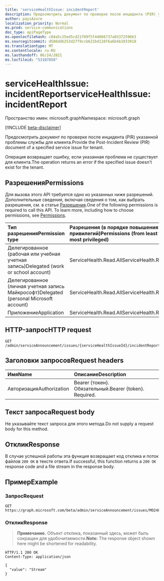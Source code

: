 ```yaml
---
title: 'serviceHealthIssue: incidentReport'
description: Предосмотрить документ по проверке после инцидента (PIR) указанной проблемы службы для клиента.
author: payiAzure
localization_priority: Normal
ms.prod: service-communications
doc_type: apiPageType
ms.openlocfilehash: c04a5c25ed5cd21f09f5f44066737a0337259663
ms.sourcegitcommit: d586ddb253d27f9ccb621bd128f6a6b4b1933918
ms.translationtype: MT
ms.contentlocale: ru-RU
ms.lasthandoff: 06/24/2021
ms.locfileid: "53107858"
---
```

# <a name="servicehealthissue-incidentreport"></a><span data-ttu-id="2cc1a-103">serviceHealthIssue: incidentReport</span><span class="sxs-lookup"><span data-stu-id="2cc1a-103">serviceHealthIssue: incidentReport</span></span>
<span data-ttu-id="2cc1a-104">Пространство имен: microsoft.graph</span><span class="sxs-lookup"><span data-stu-id="2cc1a-104">Namespace: microsoft.graph</span></span>

[!INCLUDE [beta-disclaimer](../../includes/beta-disclaimer.md)]

<span data-ttu-id="2cc1a-105">Предосмотрить документ по проверке после инцидента (PIR) указанной проблемы службы для клиента.</span><span class="sxs-lookup"><span data-stu-id="2cc1a-105">Provide the Post-Incident Review (PIR) document of a specified service issue for tenant.</span></span>

<span data-ttu-id="2cc1a-106">Операция возвращает ошибку, если указанная проблема не существует для клиента.</span><span class="sxs-lookup"><span data-stu-id="2cc1a-106">The operation returns an error if the specified issue doesn't exist for the tenant.</span></span>

## <a name="permissions"></a><span data-ttu-id="2cc1a-107">Разрешения</span><span class="sxs-lookup"><span data-stu-id="2cc1a-107">Permissions</span></span>
<span data-ttu-id="2cc1a-p101">Для вызова этого API требуется одно из указанных ниже разрешений. Дополнительные сведения, включая сведения о том, как выбрать разрешения, см. в статье [Разрешения](/graph/permissions-reference).</span><span class="sxs-lookup"><span data-stu-id="2cc1a-p101">One of the following permissions is required to call this API. To learn more, including how to choose permissions, see [Permissions](/graph/permissions-reference).</span></span>

|<span data-ttu-id="2cc1a-110">Тип разрешения</span><span class="sxs-lookup"><span data-stu-id="2cc1a-110">Permission type</span></span>|<span data-ttu-id="2cc1a-111">Разрешения (в порядке повышения привилегий)</span><span class="sxs-lookup"><span data-stu-id="2cc1a-111">Permissions (from least to most privileged)</span></span>|
|:---|:---|
|<span data-ttu-id="2cc1a-112">Делегированное (рабочая или учебная учетная запись)</span><span class="sxs-lookup"><span data-stu-id="2cc1a-112">Delegated (work or school account)</span></span>|<span data-ttu-id="2cc1a-113">ServiceHealth.Read.All</span><span class="sxs-lookup"><span data-stu-id="2cc1a-113">ServiceHealth.Read.All</span></span>|
|<span data-ttu-id="2cc1a-114">Делегированное (личная учетная запись Майкрософт)</span><span class="sxs-lookup"><span data-stu-id="2cc1a-114">Delegated (personal Microsoft account)</span></span>|<span data-ttu-id="2cc1a-115">ServiceHealth.Read.All</span><span class="sxs-lookup"><span data-stu-id="2cc1a-115">ServiceHealth.Read.All</span></span>|
|<span data-ttu-id="2cc1a-116">Приложение</span><span class="sxs-lookup"><span data-stu-id="2cc1a-116">Application</span></span>|<span data-ttu-id="2cc1a-117">ServiceHealth.Read.All</span><span class="sxs-lookup"><span data-stu-id="2cc1a-117">ServiceHealth.Read.All</span></span>|

## <a name="http-request"></a><span data-ttu-id="2cc1a-118">HTTP-запрос</span><span class="sxs-lookup"><span data-stu-id="2cc1a-118">HTTP request</span></span>

<!-- {
  "blockType": "ignored"
}
-->
``` http
GET /admin/serviceAnnouncement/issues/{serviceHealthIssueId}/incidentReport
```

## <a name="request-headers"></a><span data-ttu-id="2cc1a-119">Заголовки запросов</span><span class="sxs-lookup"><span data-stu-id="2cc1a-119">Request headers</span></span>
|<span data-ttu-id="2cc1a-120">Имя</span><span class="sxs-lookup"><span data-stu-id="2cc1a-120">Name</span></span>|<span data-ttu-id="2cc1a-121">Описание</span><span class="sxs-lookup"><span data-stu-id="2cc1a-121">Description</span></span>|
|:---|:---|
|<span data-ttu-id="2cc1a-122">Авторизация</span><span class="sxs-lookup"><span data-stu-id="2cc1a-122">Authorization</span></span>|<span data-ttu-id="2cc1a-p102">Bearer {токен}. Обязательный.</span><span class="sxs-lookup"><span data-stu-id="2cc1a-p102">Bearer {token}. Required.</span></span>|

## <a name="request-body"></a><span data-ttu-id="2cc1a-125">Текст запроса</span><span class="sxs-lookup"><span data-stu-id="2cc1a-125">Request body</span></span>
<span data-ttu-id="2cc1a-126">Не указывайте текст запроса для этого метода.</span><span class="sxs-lookup"><span data-stu-id="2cc1a-126">Do not supply a request body for this method.</span></span>

## <a name="response"></a><span data-ttu-id="2cc1a-127">Отклик</span><span class="sxs-lookup"><span data-stu-id="2cc1a-127">Response</span></span>

<span data-ttu-id="2cc1a-128">В случае успешной работы эта функция возвращает код отклика и поток файлов `200 OK` в тексте ответа.</span><span class="sxs-lookup"><span data-stu-id="2cc1a-128">If successful, this function returns a `200 OK` response code and a file stream in the response body.</span></span>

## <a name="example"></a><span data-ttu-id="2cc1a-129">Пример</span><span class="sxs-lookup"><span data-stu-id="2cc1a-129">Example</span></span>

### <a name="request"></a><span data-ttu-id="2cc1a-130">Запрос</span><span class="sxs-lookup"><span data-stu-id="2cc1a-130">Request</span></span>
<!-- {
  "blockType": "request",
  "sampleKeys": ["MO248163"],
  "name": "servicehealthissue_incidentreport"
}
-->
``` http
GET https://graph.microsoft.com/beta/admin/serviceAnnouncement/issues/MO248163/incidentReport
```


### <a name="response"></a><span data-ttu-id="2cc1a-131">Отклик</span><span class="sxs-lookup"><span data-stu-id="2cc1a-131">Response</span></span>
><span data-ttu-id="2cc1a-132">**Примечание.** Объект отклика, показанный здесь, может быть сокращен для удобочитаемости.</span><span class="sxs-lookup"><span data-stu-id="2cc1a-132">**Note:** The response object shown here might be shortened for readability.</span></span>
<!-- {
  "blockType": "response",
  "truncated": true,
  "@odata.type": "Edm.Stream"
}
-->
``` http
HTTP/1.1 200 OK
Content-Type: application/json

{
  "value": "Stream"
}
```

